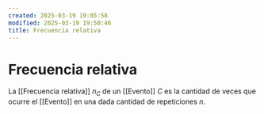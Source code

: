 ```yaml
---
created: 2025-03-19 19:05:58
modified: 2025-03-19 19:50:46
title: Frecuencia relativa
---
```


# Frecuencia relativa

La [[Frecuencia relativa]] $n_C$ de un [[Evento]] $C$ es la cantidad de veces que ocurre el [[Evento]] en una dada cantidad de repeticiones $n$.
